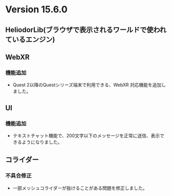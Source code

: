 # Version 15.6.0

## HeliodorLib(ブラウザで表示されるワールドで使われているエンジン)

## WebXR
### 機能追加
- Quest 2以降のQuestシリーズ端末で利用できる、WebXR 対応機能を追加しました。

## UI
### 機能追加
- テキストチャット機能で、200文字以下のメッセージを正常に送信、表示できるようになりました。 

## コライダー
### 不具合修正
- 一部メッシュコライダーが抜けることがある問題を修正しました。
